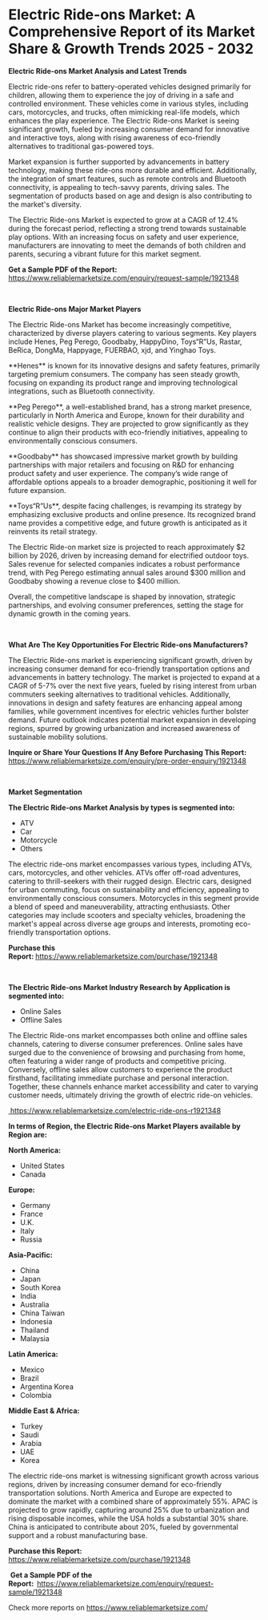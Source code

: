 <p><h1>Electric Ride-ons Market: A Comprehensive Report of its Market Share & Growth Trends 2025 - 2032</h1></p><p><strong>Electric Ride-ons Market Analysis and Latest Trends</strong></p>
<p><p>Electric ride-ons refer to battery-operated vehicles designed primarily for children, allowing them to experience the joy of driving in a safe and controlled environment. These vehicles come in various styles, including cars, motorcycles, and trucks, often mimicking real-life models, which enhances the play experience. The Electric Ride-ons Market is seeing significant growth, fueled by increasing consumer demand for innovative and interactive toys, along with rising awareness of eco-friendly alternatives to traditional gas-powered toys.</p><p>Market expansion is further supported by advancements in battery technology, making these ride-ons more durable and efficient. Additionally, the integration of smart features, such as remote controls and Bluetooth connectivity, is appealing to tech-savvy parents, driving sales. The segmentation of products based on age and design is also contributing to the market's diversity.</p><p>The Electric Ride-ons Market is expected to grow at a CAGR of 12.4% during the forecast period, reflecting a strong trend towards sustainable play options. With an increasing focus on safety and user experience, manufacturers are innovating to meet the demands of both children and parents, securing a vibrant future for this market segment.</p></p>
<p><strong>Get a Sample PDF of the Report:&nbsp;</strong> <a href="https://www.reliablemarketsize.com/enquiry/request-sample/1921348?utm_campaign=1131&utm_medium=2&utm_source=Github&utm_content=ia&utm_term=10022025&utm_id=electric-ride-ons">https://www.reliablemarketsize.com/enquiry/request-sample/1921348</a></p>
<p>&nbsp;</p>
<p><strong>Electric Ride-ons Major Market Players</strong></p>
<p><p>The Electric Ride-ons Market has become increasingly competitive, characterized by diverse players catering to various segments. Key players include Henes, Peg Perego, Goodbaby, HappyDino, Toys“R”Us, Rastar, BeRica, DongMa, Happyage, FUERBAO, xjd, and Yinghao Toys.</p><p>**Henes** is known for its innovative designs and safety features, primarily targeting premium consumers. The company has seen steady growth, focusing on expanding its product range and improving technological integrations, such as Bluetooth connectivity. </p><p>**Peg Perego**, a well-established brand, has a strong market presence, particularly in North America and Europe, known for their durability and realistic vehicle designs. They are projected to grow significantly as they continue to align their products with eco-friendly initiatives, appealing to environmentally conscious consumers.</p><p>**Goodbaby** has showcased impressive market growth by building partnerships with major retailers and focusing on R&D for enhancing product safety and user experience. The company’s wide range of affordable options appeals to a broader demographic, positioning it well for future expansion.</p><p>**Toys“R”Us**, despite facing challenges, is revamping its strategy by emphasizing exclusive products and online presence. Its recognized brand name provides a competitive edge, and future growth is anticipated as it reinvents its retail strategy.</p><p>The Electric Ride-on market size is projected to reach approximately $2 billion by 2026, driven by increasing demand for electrified outdoor toys. Sales revenue for selected companies indicates a robust performance trend, with Peg Perego estimating annual sales around $300 million and Goodbaby showing a revenue close to $400 million. </p><p>Overall, the competitive landscape is shaped by innovation, strategic partnerships, and evolving consumer preferences, setting the stage for dynamic growth in the coming years.</p></p>
<p>&nbsp;</p>
<p><strong>What Are The Key Opportunities For Electric Ride-ons Manufacturers?</strong></p>
<p><p>The Electric Ride-ons market is experiencing significant growth, driven by increasing consumer demand for eco-friendly transportation options and advancements in battery technology. The market is projected to expand at a CAGR of 5-7% over the next five years, fueled by rising interest from urban commuters seeking alternatives to traditional vehicles. Additionally, innovations in design and safety features are enhancing appeal among families, while government incentives for electric vehicles further bolster demand. Future outlook indicates potential market expansion in developing regions, spurred by growing urbanization and increased awareness of sustainable mobility solutions.</p></p>
<p><strong>Inquire or Share Your Questions If Any Before Purchasing This Report:</strong> <a href="https://www.reliablemarketsize.com/enquiry/pre-order-enquiry/1921348?utm_campaign=1131&utm_medium=2&utm_source=Github&utm_content=ia&utm_term=10022025&utm_id=electric-ride-ons">https://www.reliablemarketsize.com/enquiry/pre-order-enquiry/1921348</a></p>
<p>&nbsp;</p>
<p><strong>Market Segmentation</strong></p>
<p><strong>The Electric Ride-ons Market Analysis by types is segmented into:</strong></p>
<p><ul><li>ATV</li><li>Car</li><li>Motorcycle</li><li>Others</li></ul></p>
<p><p>The electric ride-ons market encompasses various types, including ATVs, cars, motorcycles, and other vehicles. ATVs offer off-road adventures, catering to thrill-seekers with their rugged design. Electric cars, designed for urban commuting, focus on sustainability and efficiency, appealing to environmentally conscious consumers. Motorcycles in this segment provide a blend of speed and maneuverability, attracting enthusiasts. Other categories may include scooters and specialty vehicles, broadening the market's appeal across diverse age groups and interests, promoting eco-friendly transportation options.</p></p>
<p><strong>Purchase this Report:&nbsp;</strong><a href="https://www.reliablemarketsize.com/purchase/1921348?utm_campaign=1131&utm_medium=2&utm_source=Github&utm_content=ia&utm_term=10022025&utm_id=electric-ride-ons">https://www.reliablemarketsize.com/purchase/1921348</a></p>
<p>&nbsp;</p>
<p><strong>The Electric Ride-ons Market Industry Research by Application is segmented into:</strong></p>
<p><ul><li>Online Sales</li><li>Offline Sales</li></ul></p>
<p><p>The Electric Ride-ons market encompasses both online and offline sales channels, catering to diverse consumer preferences. Online sales have surged due to the convenience of browsing and purchasing from home, often featuring a wider range of products and competitive pricing. Conversely, offline sales allow customers to experience the product firsthand, facilitating immediate purchase and personal interaction. Together, these channels enhance market accessibility and cater to varying customer needs, ultimately driving the growth of electric ride-on vehicles.</p></p>
<p><a href="https://www.reliablemarketsize.com/electric-ride-ons-r1921348?utm_campaign=1131&utm_medium=2&utm_source=Github&utm_content=ia&utm_term=10022025&utm_id=electric-ride-ons">&nbsp;https://www.reliablemarketsize.com/electric-ride-ons-r1921348</a></p>
<p><strong>In terms of Region, the Electric Ride-ons Market Players available by Region are:</strong></p>
<p>
    <p> <strong> North America: </strong>
        <ul>
            <li>United States</li>
            <li>Canada</li>
        </ul>
        </p> 
    <p> <strong> Europe: </strong>
        <ul>
            <li>Germany</li>
            <li>France</li>
            <li>U.K.</li>
            <li>Italy</li>
            <li>Russia</li>
        </ul>
        </p> 
    <p> <strong> Asia-Pacific: </strong>
        <ul>
            <li>China</li>
            <li>Japan</li>
            <li>South Korea</li>
            <li>India</li>
            <li>Australia</li>
            <li>China Taiwan</li>
            <li>Indonesia</li>
            <li>Thailand</li>
            <li>Malaysia</li>
        </ul>
        </p> 
    <p> <strong> Latin America: </strong>
        <ul>
            <li>Mexico</li>
            <li>Brazil</li>
            <li>Argentina Korea</li>
            <li>Colombia</li>
        </ul>
        </p> 
    <p> <strong> Middle East & Africa: </strong>
        <ul>
            <li>Turkey</li>
            <li>Saudi</li>
            <li>Arabia</li>
            <li>UAE</li>
            <li>Korea</li>
        </ul>
    </p>
    </p>
<p><p>The electric ride-ons market is witnessing significant growth across various regions, driven by increasing consumer demand for eco-friendly transportation solutions. North America and Europe are expected to dominate the market with a combined share of approximately 55%. APAC is projected to grow rapidly, capturing around 25% due to urbanization and rising disposable incomes, while the USA holds a substantial 30% share. China is anticipated to contribute about 20%, fueled by governmental support and a robust manufacturing base.</p></p>
<p><strong>Purchase this Report: </strong><a href="https://www.reliablemarketsize.com/purchase/1921348?utm_campaign=1131&utm_medium=2&utm_source=Github&utm_content=ia&utm_term=10022025&utm_id=electric-ride-ons">https://www.reliablemarketsize.com/purchase/1921348</a></p>
<p>&nbsp;<strong>Get a Sample PDF of the Report:&nbsp;&nbsp;</strong><a href="https://www.reliablemarketsize.com/enquiry/request-sample/1921348?utm_campaign=1131&utm_medium=2&utm_source=Github&utm_content=ia&utm_term=10022025&utm_id=electric-ride-ons">https://www.reliablemarketsize.com/enquiry/request-sample/1921348</a></p>
<p><strong></strong></p>
<p>Check more reports on <a href="https://www.reliablemarketsize.com/?utm_campaign=1131&utm_medium=2&utm_source=Github&utm_content=ia&utm_term=10022025&utm_id=electric-ride-ons">https://www.reliablemarketsize.com/</a></p>